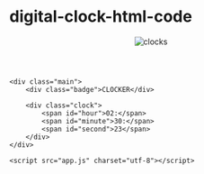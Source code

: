 # digital-clock-html-code
<html lang="en" xmlns="http://www.w3.org/1999/xhtml">
<head>
    <meta charset="utf-8" />
    <title></title>
    <link rel="stylesheet" href="main.css">
    <link href="https://fonts.googleapis.com/css?family=Orbitron:400,700" rel="stylesheet">
</head>
<body>
    <header>
        <img src="http://imghst.co/99/1qwH=Cit&7.jpg" alt="clocks">
    </header>

    <div class="main">
        <div class="badge">CLOCKER</div>

        <div class="clock">
            <span id="hour">02:</span>
            <span id="minute">30:</span>
            <span id="second">23</span>
        </div>
    </div>

    <script src="app.js" charset="utf-8"></script>
</body>
</html>
